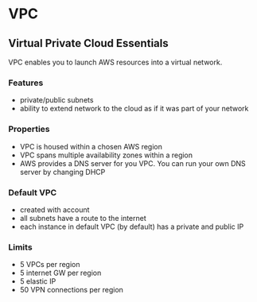 # VPC

## Virtual Private Cloud Essentials

VPC enables you to launch AWS resources into a virtual network.

### Features

- private/public subnets
- ability to extend network to the cloud as if it was part of your network

### Properties

- VPC is housed within a chosen AWS region
- VPC spans multiple availability zones within a region
- AWS provides a DNS server for you VPC. You can run your own DNS server by changing DHCP

### Default VPC

- created with account
- all subnets have a route to the internet
- each instance in default VPC (by default) has a private and public IP

### Limits

- 5 VPCs per region
- 5 internet GW per region
- 5 elastic IP
- 50 VPN connections per region
